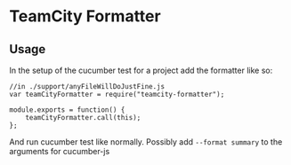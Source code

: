 TeamCity Formatter
==================

## Usage

In the setup of the cucumber test for a project add the formatter like so:

    //in ./support/anyFileWillDoJustFine.js
    var teamCityFormatter = require("teamcity-formatter");
    
    module.exports = function() {
        teamCityFormatter.call(this);
    };
    
And run cucumber test like normally. Possibly add `--format summary` to the arguments for cucumber-js

